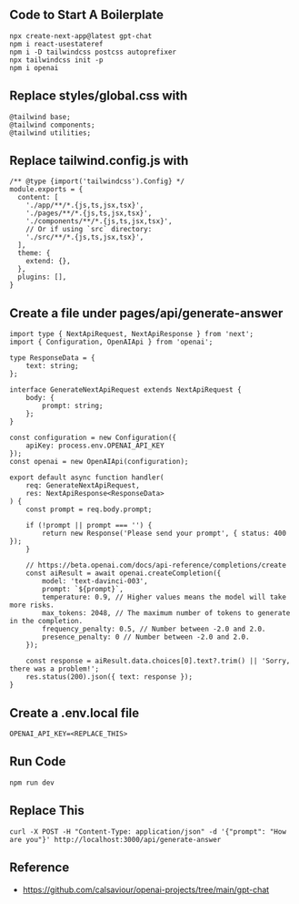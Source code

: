 ## Code to Start A Boilerplate
```
npx create-next-app@latest gpt-chat
npm i react-usestateref
npm i -D tailwindcss postcss autoprefixer
npx tailwindcss init -p
npm i openai
```

## Replace styles/global.css with
```
@tailwind base;
@tailwind components;
@tailwind utilities;
```

## Replace tailwind.config.js with
```
/** @type {import('tailwindcss').Config} */
module.exports = {
  content: [
    './app/**/*.{js,ts,jsx,tsx}',
    './pages/**/*.{js,ts,jsx,tsx}',
    './components/**/*.{js,ts,jsx,tsx}',
    // Or if using `src` directory:
    './src/**/*.{js,ts,jsx,tsx}',
  ],
  theme: {
    extend: {},
  },
  plugins: [],
}

```

## Create a file under pages/api/generate-answer
```
import type { NextApiRequest, NextApiResponse } from 'next';
import { Configuration, OpenAIApi } from 'openai';

type ResponseData = {
	text: string;
};

interface GenerateNextApiRequest extends NextApiRequest {
	body: {
		prompt: string;
	};
}

const configuration = new Configuration({
	apiKey: process.env.OPENAI_API_KEY
});
const openai = new OpenAIApi(configuration);

export default async function handler(
	req: GenerateNextApiRequest,
	res: NextApiResponse<ResponseData>
) {
	const prompt = req.body.prompt;

	if (!prompt || prompt === '') {
		return new Response('Please send your prompt', { status: 400 });
	}

	// https://beta.openai.com/docs/api-reference/completions/create
	const aiResult = await openai.createCompletion({
		model: 'text-davinci-003',
		prompt: `${prompt}`,
		temperature: 0.9, // Higher values means the model will take more risks.
		max_tokens: 2048, // The maximum number of tokens to generate in the completion.
		frequency_penalty: 0.5, // Number between -2.0 and 2.0.
		presence_penalty: 0 // Number between -2.0 and 2.0.
	});

	const response = aiResult.data.choices[0].text?.trim() || 'Sorry, there was a problem!';
	res.status(200).json({ text: response });
}
```


## Create a .env.local file
```
OPENAI_API_KEY=<REPLACE_THIS>
```


## Run Code
```
npm run dev
```

## Replace This
```
curl -X POST -H "Content-Type: application/json" -d '{"prompt": "How are you"}' http://localhost:3000/api/generate-answer
```

## Reference
- https://github.com/calsaviour/openai-projects/tree/main/gpt-chat
